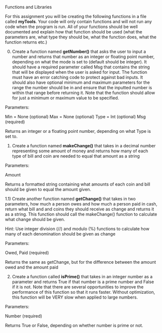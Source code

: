 Functions and Libraries

For this assignment you will be creating the following functions in a file called **myTools**. Your code will only contain functions and will not run any code when the program is run. All of your functions should be well documented and explain how that function should be used (what the parameters are, what type they should be, what the function does, what the function returns etc.)

0) Create a function named **getNumber()** that asks the user to input a number and returns that number as an integer or floating point number, depending on what the mode is set to (default should be integer). It should have a required parameter called Msg that contains the string that will be displayed when the user is asked for input. The function must have an error catching code to protect against bad inputs. It should also have optional minimum and maximum parameters for the range the number should be in and ensure that the inputted number is within that range before returning it. Note that the function should allow for just a minimum or maximum value to be specified.

Parameters:

Min = None (optional)
Max = None (optional)
Type = Int (optional)
Msg (required)

Returns an integer or a floating point number, depending on what Type is set to.

1) Create a function named **makeChange()** that takes in a decimal number representing some amount of money and returns how many of each type of bill and coin are needed to equal that amount as a string

Parameters:

Amount

Returns a formatted string containing what amounts of each coin and bill should be given to equal the amount given.

1.1) Create another function named **getChange()** that takes in two parameters, how much a person owes and how much a person paid in cash, return what bill and and coins they should receive as change and returns it as a string. This function should call the makeChange() function to calculate what change should be given.

Hint: Use integer division (//) and modulo (%) functions to calculate how many of each denomination should be given as change

Parameters:

Owed, Paid (required)

Returns the same as getChange, but for the difference between the amount owed and the amount paid

2) Create a function called **isPrime()** that takes in an integer number as a parameter and returns True if that number is a prime number and False if it is not. Note that there are several opportunities to improve the performance of this function so that it runs faster. Without optimization, this function will be VERY slow when applied to large numbers.

Parameters:

Number (required)

Returns True or False, depending on whether number is prime or not.
